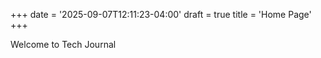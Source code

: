 +++
date = '2025-09-07T12:11:23-04:00'
draft = true
title = 'Home Page'
+++

Welcome to Tech Journal
